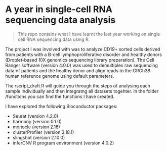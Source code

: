 # A year in single-cell RNA sequencing data analysis

> This repo contains what I have learnt the last year working on single cell RNA sequencing data using R. 

The project I was involved with was to analyze CD19+ sorted cells derived from patients with a B-cell lymphoproliferative disorder and healthy donors (Droplet-based 10X genomics sequencing library preparation).
The Cell Ranger software (version 4.0.0) was used to demultiplex raw sequencing data of patients and the healthy donor and align reads to the GRCh38 human reference genome using default parameters.

The rscript_draft.R will guide you through the steps of analysing each sample individually and then integratng all datasets togehter. In the folder /functions you can find the functions I have created.

I have explored the following Bioconductor packages:
- Seurat (version 4.2.0) 
- harmony (version 0.1.0) 
- monocle (version 2.18)
- clusterProfiler (version 3.18.1)
- slingshot (version 2.10.0)
- inferCNV
R program environment (version 4.0.2)
